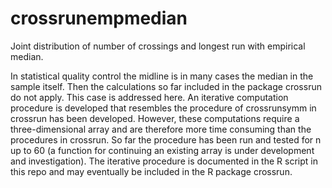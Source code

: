 # crossrunempmedian
Joint distribution of number of crossings and longest run with empirical median.

In statistical quality control the midline is in many cases the median in the sample itself. Then the calculations so far included in the package crossrun do not apply. This case is addressed here. An iterative computation procedure is developed that resembles the procedure of crossrunsymm in crossrun has been developed. However, these computations require a three-dimensional array and are therefore more time consuming than the procedures in crossrun. So far the procedure has been run and tested for n up to 60 (a function for continuing an existing array is under development and investigation). The iterative procedure is documented in the R script in this repo and may eventually be included in the R package crossrun.
